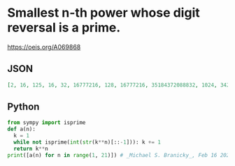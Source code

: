 # Smallest n\-th power whose digit reversal is a prime\.
https://oeis.org/A069868
## JSON
```JSON
[2, 16, 125, 16, 32, 16777216, 128, 16777216, 35184372088832, 1024, 34271896307633, 16777216, 1490116119384765625, 182059119829942534144, 35184372088832, 3876269050118516845397872321, 131072, 14551915228366851806640625, 1134787999706880954999833295916475119, 3584859224085422343574104404449462890625]
```
## Python
```Python
from sympy import isprime
def a(n):
  k = 1
  while not isprime(int(str(k**n)[::-1])): k += 1
  return k**n
print([a(n) for n in range(1, 21)]) # _Michael S. Branicky_, Feb 16 2021
```
